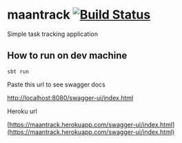 # maantrack [![Build Status](https://travis-ci.com/pravin-raha/maantrack.svg?branch=master)](https://travis-ci.com/pravin-raha/maantrack)
Simple task tracking application


## How to run on dev machine

```
sbt run
```

Paste this url to see swagger docs

[http://localhost:8080/swagger-ui/index.html](http://localhost:8080/swagger-ui/index.html
)


Heroku url

[https://maantrack.herokuapp.com/swagger-ui/index.html](https://maantrack.herokuapp.com/swagger-ui/index.html)
